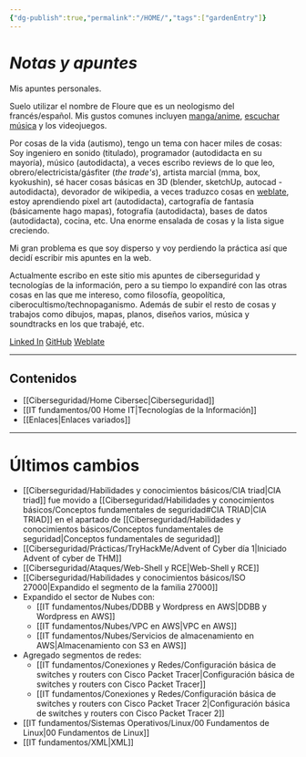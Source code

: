 ```yaml
---
{"dg-publish":true,"permalink":"/HOME/","tags":["gardenEntry"]}
---
```


# _Notas y apuntes_

Mis apuntes personales.

Suelo utilizar el nombre de Floure que es un neologismo del francés/español.
Mis gustos comunes incluyen <a href="https://anilist.co/user/RiotKen/">manga/anime</a>, <a href="https://open.spotify.com/user/31puoh4kzrpzldlbss6bjftds4a4">escuchar música</a> y los videojuegos.

Por cosas de la vida (autismo), tengo un tema con hacer miles de cosas:
Soy ingeniero en sonido (titulado), programador (autodidacta en su mayoría), músico (autodidacta), a veces escribo reviews de lo que leo, obrero/electricista/gásfiter (*the trade's*), artista marcial (mma, box, kyokushin), sé hacer cosas básicas en 3D (blender, sketchUp, autocad - autodidacta), devorador de wikipedia, a veces traduzco cosas en <a href="https://hosted.weblate.org/user/SebMunz/">weblate</a>, estoy aprendiendo pixel art (autodidacta), cartografía de fantasía (básicamente hago mapas), fotografía (autodidacta), bases de datos (autodidacta), cocina, etc. Una enorme ensalada de cosas y la lista sigue creciendo.

Mi gran problema es que soy disperso y voy perdiendo la práctica así que decidí escribir mis apuntes en la web.

Actualmente escribo en este sitio mis apuntes de ciberseguridad y tecnologías de la información, pero a su tiempo lo expandiré con las otras cosas en las que me intereso, como filosofía, geopolítica, ciberocultismo/technopaganismo. Además de subir el resto de cosas y trabajos como dibujos, mapas, planos, diseños varios, música y soundtracks en los que trabajé, etc.

<a href="https://www.linkedin.com/in/sebastianmunozzamora/">Linked In</a>
<a href="https://github.com/SebMunz">GitHub</a>
<a href="https://hosted.weblate.org/user/SebMunz/">Weblate</a>



---

## Contenidos

- [[Ciberseguridad/Home Cibersec\|Ciberseguridad]]
- [[IT fundamentos/00 Home IT\|Tecnologías de la Información]]
- [[Enlaces\|Enlaces variados]]

---

# Últimos cambios

- [[Ciberseguridad/Habilidades y conocimientos básicos/CIA triad\|CIA triad]] fue movido a [[Ciberseguridad/Habilidades y conocimientos básicos/Conceptos fundamentales de seguridad#CIA TRIAD\|CIA TRIAD]] en el apartado de [[Ciberseguridad/Habilidades y conocimientos básicos/Conceptos fundamentales de seguridad\|Conceptos fundamentales de seguridad]]
- [[Ciberseguridad/Prácticas/TryHackMe/Advent of Cyber día 1\|Iniciado Advent of cyber de THM]]
- [[Ciberseguridad/Ataques/Web-Shell y RCE\|Web-Shell y RCE]]
- [[Ciberseguridad/Habilidades y conocimientos básicos/ISO 27000\|Expandido el segmento de la familia 27000]]
- Expandido el sector de Nubes con:
	- [[IT fundamentos/Nubes/DDBB y Wordpress en AWS\|DDBB y Wordpress en AWS]]
	- [[IT fundamentos/Nubes/VPC en AWS\|VPC en AWS]]
	- [[IT fundamentos/Nubes/Servicios de almacenamiento en AWS\|Almacenamiento con S3 en AWS]]
- Agregado segmentos de redes:
	- [[IT fundamentos/Conexiones y Redes/Configuración básica de switches y routers con Cisco Packet Tracer\|Configuración básica de switches y routers con Cisco Packet Tracer]]
	- [[IT fundamentos/Conexiones y Redes/Configuración básica de switches y routers con Cisco Packet Tracer 2\|Configuración básica de switches y routers con Cisco Packet Tracer 2]]
- [[IT fundamentos/Sistemas Operativos/Linux/00 Fundamentos de Linux\|00 Fundamentos de Linux]]
- [[IT fundamentos/XML\|XML]]

